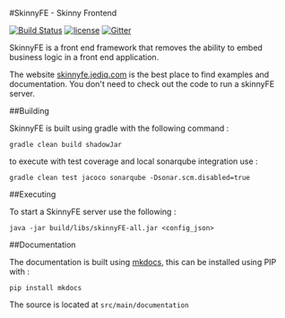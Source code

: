 #SkinnyFE - Skinny Frontend

[![Build Status](https://travis-ci.org/jediq/skinnyFE.svg?branch=master)](https://travis-ci.org/jediq/skinnyFE)
[![license](https://img.shields.io/github/license/jediq/skinnyFE.svg?maxAge=2592000)]()
[![Gitter](https://badges.gitter.im/jediq/skinnyFE.svg)](https://gitter.im/jediq/skinnyFE?utm_source=badge&utm_medium=badge&utm_campaign=pr-badge)

SkinnyFE is a front end framework that removes the ability to embed business logic in a front end application.

The website [skinnyfe.jediq.com](http://skinnyfe.jediq.com) is the best place to find examples and documentation.  You don't need to check out the code to run a skinnyFE server.


##Building

SkinnyFE is built using gradle with the following command : 

    gradle clean build shadowJar
    
to execute with test coverage and local sonarqube integration use : 

    gradle clean test jacoco sonarqube -Dsonar.scm.disabled=true


##Executing

To start a SkinnyFE server use the following : 

    java -jar build/libs/skinnyFE-all.jar <config_json>
    
    
##Documentation

The documentation is built using [mkdocs](http://www.mkdocs.org/), this can be installed using PIP with : 

    pip install mkdocs
    
The source is located at `src/main/documentation`
